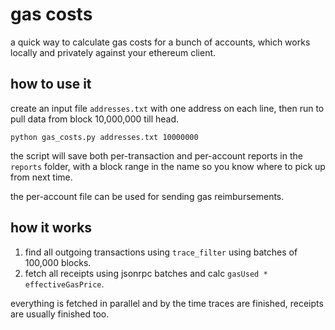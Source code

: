 # gas costs

a quick way to calculate gas costs for a bunch of accounts,
which works locally and privately against your ethereum client.

## how to use it

create an input file `addresses.txt` with one address on each line, then run to pull data from block
10,000,000 till head.
```
python gas_costs.py addresses.txt 10000000
```
the script will save both per-transaction and per-account reports in the `reports` folder, with
a block range in the name so you know where to pick up from next time.

the per-account file can be used for sending gas reimbursements.

## how it works

1. find all outgoing transactions using `trace_filter` using batches of 100,000 blocks.
2. fetch all receipts using jsonrpc batches and calc `gasUsed * effectiveGasPrice`.

everything is fetched in parallel and by the time traces are finished, receipts are usually finished too.
